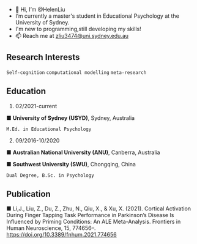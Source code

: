 - 👋 Hi, I’m @HelenLiu
- I’m currently a master's student in Educational Psychology at the University of Sydney.
- I'm new to programming,still developing my skills!
- 📫 Reach me at zliu3474@uni.sydney.edu.au 

Research Interests 
--
`Self-cognition` `computational modelling` 
`meta-research`

Education 
-- 
1. 02/2021-current

■	__University of Sydney (USYD)__, Sydney, Australia  

	M.Ed. in Educational Psychology

2. 09/2016-10/2020

■	__Australian National University (ANU)__, Canberra, Australia 

■	__Southwest University (SWU)__, Chongqing, China   

	Dual Degree, B.Sc. in Psychology  
	
Publication 
--

■  Li,J., Liu, Z., Du, Z., Zhu, N., Qiu, X., & Xu, X. (2021). Cortical Activation During Finger Tapping Task Performance in Parkinson’s Disease Is Influenced by Priming Conditions: An ALE Meta-Analysis. Frontiers in Human Neuroscience, 15, 774656–. https://doi.org/10.3389/fnhum.2021.774656


<!---
HelenLiu0609/HelenLiu0609 is a ✨ special ✨ repository because its `README.md` (this file) appears on your GitHub profile.
You can click the Preview link to take a look at your changes.
--->
